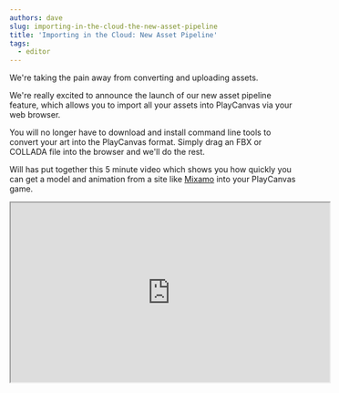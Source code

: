 ```yaml
---
authors: dave
slug: importing-in-the-cloud-the-new-asset-pipeline
title: 'Importing in the Cloud: New Asset Pipeline'
tags:
  - editor
---
```


We're taking the pain away from converting and uploading assets.

We're really excited to announce the launch of our new asset pipeline feature, which allows you to import all your assets into PlayCanvas via your web browser.

<!-- truncate -->

You will no longer have to download and install command line tools to convert your art into the PlayCanvas format. Simply drag an FBX or COLLADA file into the browser and we'll do the rest.

Will has put together this 5 minute video which shows you how quickly you can get a model and animation from a site like [Mixamo](https://www.mixamo.com/) into your PlayCanvas game.

<div className="iframe-container">
    <iframe loading="lazy" width="560" height="315" src="https://www.youtube.com/embed/qy_fRcV-3wk" title="YouTube video player" allow="accelerometer; autoplay; clipboard-write; encrypted-media; gyroscope; picture-in-picture" allowfullscreen></iframe>
</div>

